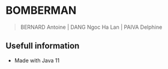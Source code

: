 # BOMBERMAN
> BERNARD Antoine | DANG Ngoc Ha Lan | PAIVA Delphine

## Usefull information

 - Made with Java 11